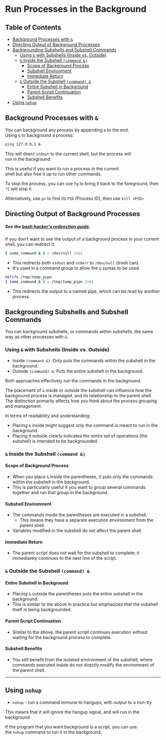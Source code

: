 

# Run Processes in the Background  



## Table of Contents
* [Background Processes with `&`](#background-processes-with-) 
* [Directing Output of Background Processes](#directing-output-of-background-processes) 
* [Backgrounding Subshells and Subshell Commands](#backgrounding-subshells-and-subshell-commands) 
    * [Using `&` with Subshells (Inside vs. Outside)](#using--with-subshells-inside-vs-outside) 
    * [`&` Inside the Subshell `(command &)`](#-inside-the-subshell-command-) 
        * [Scope of Background Process](#scope-of-background-process) 
        * [Subshell Environment](#subshell-environment) 
        * [Immediate Return](#immediate-return) 
    * [`&` Outside the Subshell `(command) &`](#-outside-the-subshell-command-) 
        * [Entire Subshell in Background](#entire-subshell-in-background) 
        * [Parent Script Continuation](#parent-script-continuation) 
        * [Subshell Benefits](#subshell-benefits) 
* [Using `nohup`](#using-nohup) 


## Background Processes with `&`
 
You can background any process by appending `&` to the end.  
Using `&` to background a process:
```bash  
ping 127.0.0.1 &  
```
This will direct `stdout` to the current shell, but the process will  
run in the background.

This is useful if you want to run a process in the current  
shell but also free it up to run other commands.  
 
To stop the process, you can use `fg` to bring it back to the 
foreground, then `^C` will stop it.
 
Alternatively, use `ps` to find its `PID` (Process ID), then use `kill <PID>`

## Directing Output of Background Processes
##### See the [bash hacker's redirection guide](https://web.archive.org/web/20230315225157/https://wiki.bash-hackers.org/howto/redirection_tutorial).  
If you don't want to see the output of a background process 
in your current shell, you can redirect it:
```bash
{ some_command & } > /dev/null 2>&1
```
* This redirects both `stdout` and `stderr` to `/dev/null` (trash can).  
* It's used in a command group to allow the `&` syntax to be used.  

```bash
mkfifo /tmp/temp_pipe
{ some_command & } > /tmp/temp_pipe 2>&1
```
* This redirects the output to a named pipe, which can be read by another process.  


## Backgrounding Subshells and Subshell Commands
You can background subshells, or commands within subshells, the same way
as other processes with `&`.
 
### Using `&` with Subshells (Inside vs. Outside) 

* Inside `(command &)`: Only puts the commands within the subshell in the background.
* Outside `(command) &`: Puts the entire subshell in the background.  
 
Both approaches effectively run the commands in the background.  
 
The placement of `&` inside or outside the subshell can influence
how the background process is managed, and its relationship to the
parent shell.  
The distinction primarily affects how you think about the process grouping and management.  
 
In terms of readability and understanding:
* Placing `&` inside might suggest only the command is meant to run in the background.
* Placing it outside clearly indicates the entire set of 
  operations (the subshell) is intended to be backgrounded.


### `&` Inside the Subshell `(command &)`
 
#### Scope of Background Process
* When you place `&` inside the parentheses, it puts only the commands
  within the subshell in the background.  
* This is particularly useful if you want to group several commands
  together and run that group in the background.

#### Subshell Environment
* The commands inside the parentheses are executed in a subshell.
    * This means they have a separate execution environment from the parent shell.  
* Variables modified in the subshell do not affect the parent shell.

#### Immediate Return
* The parent script does not wait for the subshell to complete; it
  immediately continues to the next line of the script.


### `&` Outside the Subshell `(command) &`
 
#### Entire Subshell in Background
* Placing `&` outside the parentheses puts the entire subshell in the background.  
* This is similar to the above in practice but emphasizes that the subshell
  itself is being backgrounded.

#### Parent Script Continuation
* Similar to the above, the parent script continues execution without
  waiting for the background process to complete.

#### Subshell Benefits
* You still benefit from the isolated environment of the 
  subshell, where commands executed inside do not directly
  modify the environment of the parent shell.


---

## Using `nohup`

* `nohup` - run a command immune to hangups, with output to a non-tty  

This means that it will ignore the hangup signal, and will run in the background.  

If the program that you want background is a script, you can use  
the `nohup` command to run it in the background.  




